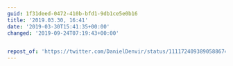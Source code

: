 ```yaml
---
guid: 1f31deed-0472-410b-bfd1-9db1ce5e0b16
title: '2019.03.30, 16:41'
date: '2019-03-30T15:41:35+00:00'
changed: '2019-09-24T07:19:43+00:00'


repost_of: 'https://twitter.com/DanielDenvir/status/1111724093890588674?s=19'
---
```


